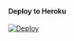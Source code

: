 
#### Deploy to Heroku

[![Deploy](https://www.herokucdn.com/deploy/button.svg)](https://www.heroku.com/deploy?template=https://github.com/Elonm130/urluploderbot-2)
